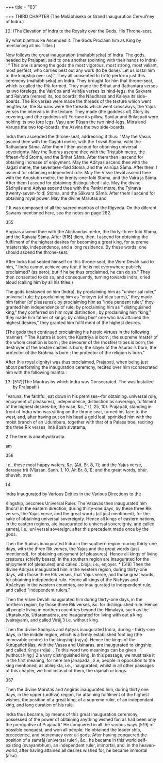 +++
title = "03"

+++
THIRD CHAPTER (The Molābhiseko or Grand Inaugurution Cervui'ney of Indra.) 

12. (The Elevation of Indra to the Royalty over the Gods. His Throne-scat. 

By what blantrus ke Ascended it. The Gods Proclaim him as King by mentioning all his Titles.) 

Now follows the great inauguration (mahabhiṣcka) of Indra. The gods, headed by Prajapati, said to one another (pointing with their hands to Indra) : “ This one is among the gods the most vigorous, most strong, most valiant, most perfect, who carries best out any work (to be done). Let us iostal him to the kingship over us).” They all consented to (515) perform just this ceremony (mahābhiṣeka) on Indra. They brought for him that throne-seat, which is called the Rik-formed. They made the Brihat and Rathantara verses its two forelegs, the Vairûpa and Vairāja verses its hind-legs, the Sakvara and Raivata (verses) its, top boards,'the Náudhasa and Kaleya its side-boards. The Rik verses were made the threads of the texture which went lengthwise, the Samans were the threads which went crossways, the Yajus verses the intervals in the texture. They made (the goddess of) Glory its covering, and (the goddess of) Fortune its pillow, Savitar and Brilaspati were holding its two fore legs, Váyu and Pûṣan the two hind-legs, Mitra and Varuņa the two top-boards, the Asvins the two side-boards. 

Indra then ascended the throne-seat, addressing it thus: "May the Vasus ascend thee with the Gāyatrî metre, with the Trivsit Stoma, withi the Rathautara Sāma. After them I then asceud for obtaining universal sovereignty. May the Rudras ascend thee with the Triṣtubh metre, the fifteen-fold Stoma, and the Brihat Sāma. After them then I ascend for obtaining increase of enjoyment. May the Adityas ascend thee with the Jagatî metre, the seventeen-fold Stoma, and the Vairûpa Sāma. After them I ascend for obtaining independent rule. May the Viśve Devål ascend thee with the Anustubh metre, the tirenty-one-fold Stoma, and the Vaira ja Sāma. After them I ascend for obtaining distinguished i ule. May the divine Sådhyās and Aplyas ascend thee with the Pankti metre, the Tyinava (twenty-seven-fold) Stoma, and the Sākvara Såma. After them I ascend for obtaining royal power. May the divine Marutas and 

? It was composed of all the sacred mantras of the Rigveda. On tho difcrcnt Sawans mentioned here, seo the notes on page 282. 

355 

Angiras ascend thee with the Atichandas metre, the thirty-three-fold Stoma, and the Raivata Sāma. After (516] tliem, then, I ascend for obtaining the fulfilment of the highest desires for becoming a great king, for supreme mastership, independence, and a long residence. By these words, one should ascend the throne-seat. 

After Indra had seated himself on this throne-seat, the Visre Devāh said to him, " Indra cannot achieve any feat if he is not everywhere publicly proclaimed? (as bero); but if he be thus proclaimed, he can do so." They then consented to do so, and consequently, turning towards Indra, cried aloud (calling him by all his titles.) 

The gods bestowed on him (Indra), by proclaiming him as "univer sal ruler," universal rule; by proclaiming him as "enjoyer (of plea sures)," they made him father (of pleasures); by proclaiming him as "inde pendent ruler," thoy granted him independence of rule; by proclaiming him as " distinguished king," they conferred on him royal distinction ; by proclaiming him “king," they made him father of kings; by calling bim“ one who has attained the highest desires," they granted him fulfil ment of the highest desires. 

(The gods then continued proclaiming his heroic virtues in the following manner): “ The Kṣattra is born; the Kṣattriya is born ; the supreme master of the whole creation is born ; the devourer of the (hostile) tribes is born; the destroyer of the hostile castles is born; the slayer of the Asuras is born; the protector of the Brahma is born ; the protector of the religion is born." 

After (his royal dignity) was thus proclaimed, Prajapati, when being just about performing the inauguration ceremcny, recited over him (consecrated him with the following mantra : 

13. [517](The Mantras by which Indra was Consecrated. The was Installed by Prajapati.) 

“Varuna, the faithful, sat down in his premises--for obtaining. universal rule, enjoyment of pleasures), independence, distinction as sovereign, fulfilment of the highest desires-be, the wise, &c.," (1, 25, 10). Prajapati, standing in front of Indra who was sitting on the throne seat, turned his face to the west, and, after having put on his head a gold leaf, sprinkled him with the moist branch of an Udumbara, together with that of a Palasa troe, reciting the three Rik verses, imá āpah sivatama, 

2 The term is anabhyutkrusta. 

am 

356 

i e., these most happy waters, &c. (Ait. Br. 8, 7); and the Yajus verse, derasya trā (Vîjasan. Sanh. 1, 10. Ait Br. 8, 1); and the great words, bhúr, bhuvah, svar. 

14. 

Indra Inaugurated by Various Deities in the Various Directions to the 

Kingship, becomes Universal Ruler. The Vasavas then inaugurated him (Indra) in the eastern direction, during thirty-one days, by these three Rik verses, the Yajus verse, and the great words (all just mentioned), for the sake of obtaining universal sovereignty. Hence all kings of eastern nations, in the eastern regions, aie inaugurated to universal sovereignty, and called samraj, i.e., uni versal sovereign, after this precedent made once by the gods. 

Then the Rudras inaugurated Indra in the southern region, during thirty-one days, with the three Rik verses, the Yajus and the great words (just mentioned), for obtaining enjoyment (of pleasures). Hence all kings of living creatures (chiefly beasts) in the southern region are inaugurated for the enjoyment (of pleasures) and called . bloja, i.e., enjoyer. * [518] Then the divine Adityas inaugurated him in the western region, during thirty-one days, with those three Rik verses, that Yajus verse, and those great words, for obtaining independent rule. Hence all kings of the Nichyas and Apåchyas in the western countries, are inau gurated to independent rule, and called "independent rulers." 

Then the Visve Devāh inaugurated him during thirty-one days, in the northern region, by those three Rik verses, &c. for distinguished rule. Hence all people living in northern countries beyond the Himalaya, such as the Uttarakurûs, Uttaramadras, are inaugurated for living with out a king (vairajyam), and called Virāj,3 i.e. without king. 

Then the divine Sadhyas and Aptyas inaugurated Indra, during - thirty-one days, in the middle region, which is a firmly established foot ing (the immovable centre) to the kingship (rājya). Hence the kings of the Kurúpañchālas, with the Vasas and Usinaras, are inaugurated to kingship, and called Kings (rdja). . To this word two meanings can be given : 1 (without king;) 2 a very distinguished king. In this passage, we must take it in the first meaning; for here are janapadal, 2.e, people in opposition to the king mentioned, as abhiṣikta, i.e., inaugurated, whilst in all other passages of this chapter, we find instead of them, the rájánah or kings. 

357 

Then the divine Marutas and Angiras inaugurated him, during thirty one days, in the upper (urdhva) region, for attaining fulfilment of the highest wishes, the position of a great king, of a supreme ruler, of an independant king, and long duration of his rule. 

Indra thus became, by means of this great inauguration ceremony, possessed of the power of obtaining anything wished for, as had been only the prerogative of Prajapati.' He conquered in all the various ways [519] of possible conquest, and won all people. He obtained the leader ship, precedence, and supremacy over all gods. After having conquered the position of a samråj (universal ruler), &c., he became in this world self-existing (svayambhún), an independent ruler, immortal, and, in the heaven-world, after having attained all desires wished for, he became immortal (also). 

